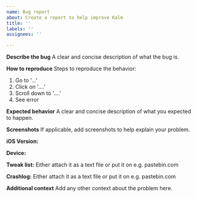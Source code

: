 ```yaml
---
name: Bug report
about: Create a report to help improve Kalm
title: ''
labels: ''
assignees: ''

---
```


**Describe the bug**
A clear and concise description of what the bug is.

**How to reproduce**
Steps to reproduce the behavior:
1. Go to '...'
2. Click on '....'
3. Scroll down to '....'
4. See error

**Expected behavior**
A clear and concise description of what you expected to happen.

**Screenshots**
If applicable, add screenshots to help explain your problem.

**iOS Version:**

**Device:**

**Tweak list:**
Either attach it as a text file or put it on e.g. pastebin.com

**Crashlog:**
Either attach it as a text file or put it on e.g. pastebin.com

**Additional context**
Add any other context about the problem here.
